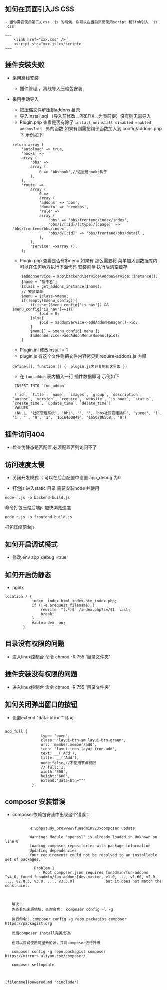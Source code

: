##  如何在页面引入JS CSS
    - 当你需要使用第三方css  js 的時候，你可以在当前页面使用script 和link引入  js ,css
  
    ~~~
        <link href="xxx.css" />
        <script src="xxx.js"></script>
    ~~~

## 插件安裝失败

- 采用离线安装 
    - 插件管理 ，离线导入压缩包安装 
- 采用手动导入
    - 把压缩文件解压到addons 目录  
    - 导入install.sql （导入前修改__PREFIX__为表前缀）沒有则无需导入 
    - Plugin.php 查看是否有除了 `install uninstall disabled enabled addonsInit ` 外的函数 如果有则需把钩子函数加入到 config/addons.php下  示例如下
    ~~~
    return array (
        'autoload' => true,
        'hooks' => 
        array (
            'bbs' => 
            array (
                0 => 'bbshook',//这里是hooks钩子
            ),
        ),
        'route' => 
            array (
                0 => 
                array (
                'addons' => 'bbs',
                'domain' => 'demobbs',
                'rule' => 
                array (
                    'bbs' => 'bbs/frontend/index/index',
                    'bbs/i/[:id]/[:type]/[:page]' => 'bbs/frontend/bbs/index',
                    'bbs/d/[:id]' => 'bbs/frontend/bbs/detail',
                ),
            ),
            'service' =>array (),
        );
    ~~~

    - Plugin.php 查看是否有$menu 如果有 那么需要将 菜单加入到数据库内 可以在任何地方执行下面代码 安装菜单 执行后清空缓存
    ~~~
        $addonService = app\backend\service\AddonService::instance();
        $name = '插件名';
        $class = get_addons_instance($name);
        // 安装菜单
        $menu = $class->menu;
        if(!empty($menu_config)){
            if(isset($menu_config['is_nav']) && $menu_config['is_nav']==1){
                $pid = 0;
            }else{
                $pid = $addonService->addAddonManager()->id;
            }
            $menu[] = $menu_config['menu'];
            $addonService->addAddonMenu($menu,$pid);
        }
    ~~~

    - Plugin.ini 修改install = 1
    - plugin.js  有这个文件则把文件内容拷贝到require-addons.js 内部
     
    ~~~ 
    define([], function () {  plugin.js内容复制到这里面 }) 
    ~~~
    - 在 `fun_addon` 表内插入一行 插件数据即可  示例如下
    
    ~~~
     INSERT INTO `fun_addon` 

     (`id`, `title`, `name`, `images`, `group`, `description`, `author`, `version`, `require`, `website`, `is_hook`, `status`, `create_time`, `update_time`, `delete_time`) 
     VALUES 
     (NULL, '社区管理系统', 'bbs', '', '', 'bbs社区管理插件', 'yuege', '1', '1', '', '0', '1', '1616400849', '1650286568', '0')
    ~~~
  
 
## 插件访问404 
 - 检查伪静态是否配置 必须配置否则访问不了

## 访问速度太慢

 - 关闭开发模式 ；可以在后台配置中设置 app_debug 为0

 - 打包js 进入static 目录  需要安装node
并使用
```
node r.js -o backend-build.js
```
命令打包压缩后端js 加快浏览速度
```
node r.js -o frontend-build.js
```
打包压缩前台js 

## 如何开启调试模式
*    修改.env  app_debug =true

## 如何开启伪静态
*    nginx
~~~
location / {
            index  index.html index.htm index.php;
            if (!-e $request_filename) {
                rewrite  ^(.*)$  /index.php?s=/$1  last;
                break;
            }
            #autoindex  on;
        }
~~~
## 目录没有权限的问题
* 进入linux控制台 命令 chmod -R 755 '目录文件夹'

## 插件安装没有权限的问题
* 进入linux控制台 命令 chmod -R 755 '目录文件夹'


## 如何关闭弹出窗口的按钮 
* 设置extend:"data-btn=''" 即可
```

add_full:{
                type: 'open',
                class: 'layui-btn-sm layui-btn-green',
                url: 'member.member/add',
                icon: 'layui-icon layui-icon-add',
                text: __('Add'),
                title: __('Add'),
                node:false,//不使用节点权限
                // full: 1,
                width:'800',
                height:'600',
                extend:'data-btn=""'
            },
```

##  composer 安装错误

 * composer依赖包安装中出现这个错误：
 ```
  
            H:\phpstudy_pro\www\funadminv23>composer update

            Warning: Module "openssl" is already loaded in Unknown on line 0
            Loading composer repositories with package information
            Updating dependencies
            Your requirements could not be resolved to an installable set of packages.

              Problem 1
                - Root composer.json requires funadmin/fun-addons ^v4.0, found funadmin/fun-addons[dev-master, v1.0, ..., v1.60, v2.0, ..., v2.8.3, v3.0, ..., v3.5.0]              but it does not match the constraint.

                        

    解决：
    先查看包来源地址，查询命令： composer config -l -g
    
    执行命令： composer config -g repo.packagist composer https://packagist.org
    
    而后composer install完美成功。
    
    也可以尝试使用阿里云的源，并对composer进行升级
    
    composer config -g repo.packagist composer https://mirrors.aliyun.com/composer/
    
    composer selfupdate



[filename](powered.md ':include')
